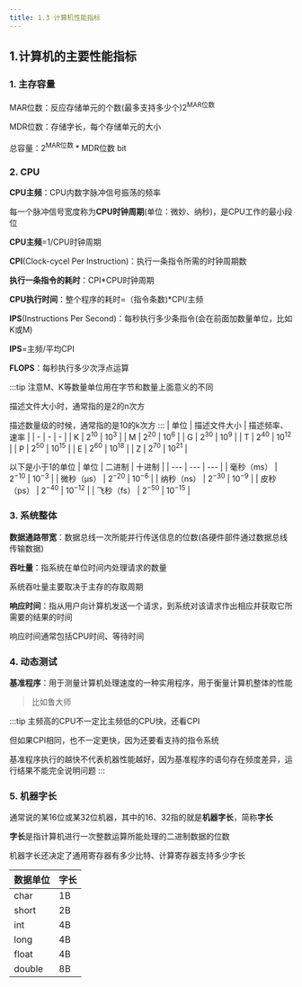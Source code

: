```yaml
---
title: 1.3 计算机性能指标
---
```


## 1.计算机的主要性能指标

### 1. 主存容量

MAR位数：反应存储单元的个数(最多支持多少个)$2^{\text{MAR位数}}$

MDR位数：存储字长，每个存储单元的大小

总容量：$2^{\text{MAR位数}}*\text{MDR位数}$ bit





### 2. CPU

**CPU主频**：CPU内数字脉冲信号振荡的频率

每一个脉冲信号宽度称为**CPU时钟周期**(单位：微妙、纳秒)，是CPU工作的最小段位

**CPU主频**=1/CPU时钟周期

**CPI**(Clock-cycel Per Instruction)：执行一条指令所需的时钟周期数

**执行一条指令的耗时**：CPI*CPU时钟周期


**CPU执行时间**：整个程序的耗时=（指令条数)*CPI/主频

**IPS**(Instructions Per Second)：每秒执行多少条指令(会在前面加数量单位，比如K或M)

**IPS**=主频/平均CPI

**FLOPS**：每秒执行多少次浮点运算

:::tip
注意M、K等数量单位用在字节和数量上面意义的不同


描述文件大小时，通常指的是2的n次方

描述数量级的时候，通常指的是10的k次方
:::
| 单位 | 描述文件大小 | 描述频率、速率 |
| - | - | - |
| K | $2^{10}$ | $10^3$ |
| M | $2^{20}$ | $10^6$ |
| G | $2^{30}$ | $10^9$ |
| T | $2^{40}$ | $10^{12}$ |
| P | $2^{50}$ | $10^{15}$ |
| E | $2^{60}$ | $10^{18}$ |
| Z | $2^{70}$ | $10^{21}$ |

以下是小于1的单位
| 单位 | 二进制 | 十进制 |
| --- | --- | --- |
| 毫秒（ms） | $2^{-10}$ | $10^{-3}$ |
| 微秒（μs） | $2^{-20}$ | $10^{-6}$ |
| 纳秒（ns） | $2^{-30}$ | $10^{-9}$ |
| 皮秒（ps） | $2^{-40}$ | $10^{-12}$ |
| 飞秒（fs） | $2^{-50}$ | $10^{-15}$ |



### 3. 系统整体

**数据通路带宽**：数据总线一次所能并行传送信息的位数(各硬件部件通过数据总线传输数据)

**吞吐量**：指系统在单位时间内处理请求的数量

系统吞吐量主要取决于主存的存取周期

**响应时间**：指从用户向计算机发送一个请求，到系统对该请求作出相应并获取它所需要的结果的时间

响应时间通常包括CPU时间、等待时间

### 4. 动态测试

**基准程序**：用于测量计算机处理速度的一种实用程序，用于衡量计算机整体的性能

>比如鲁大师

:::tip
主频高的CPU不一定比主频低的CPU快，还看CPI

但如果CPI相同，也不一定更快，因为还要看支持的指令系统

基准程序执行的越快不代表机器性能越好，因为基准程序的语句存在频度差异，运行结果不能完全说明问题
:::

### 5. 机器字长

通常说的某16位或某32位机器，其中的16、32指的就是**机器字长**，简称**字长**

**字长**是指计算机进行一次整数运算所能处理的二进制数据的位数

机器字长还决定了通用寄存器有多少比特、计算寄存器支持多少字长

| 数据单位 | 字长 |
| ---- | --- |
| char | 1B |
| short | 2B |
| int | 4B |
| long | 4B |
| float | 4B |
| double | 8B |













